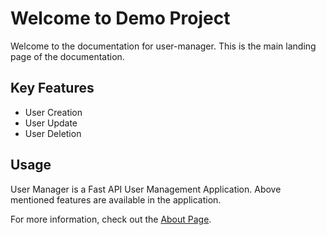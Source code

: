 # Welcome to Demo Project

Welcome to the documentation for user-manager. This is the main landing page of the documentation.

## Key Features

- User Creation
- User Update
- User Deletion

## Usage
User Manager is a Fast API User Management Application.
Above mentioned features are available in the application.

For more information, check out the [About Page](about.md).
